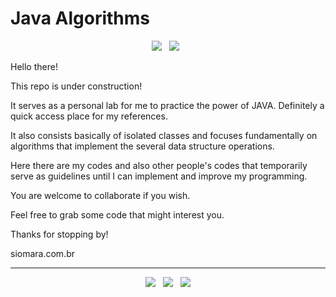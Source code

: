 # Java Algorithms

<p align='center'>
  <img src="https://img.shields.io/badge/Jakarta-Java-007396?style=for-the-badge&logo=java&logoColor=white" />&nbsp;&nbsp;
  <img src="https://img.shields.io/badge/IDE-VS%20Code-007ACC?style=for-the-badge&logo=visualstudiocode&logoColor=white" />&nbsp;&nbsp;  
</p>

Hello there!

This repo is under construction!

It serves as a personal lab for me to practice the power of JAVA. Definitely a quick access place for my references.

It also consists basically of isolated classes and focuses fundamentally on algorithms that implement the several data structure operations. 

Here there are my codes and also other people's codes that temporarily serve as guidelines until I can implement and improve my programming.

You are welcome to collaborate if you wish.

Feel free to grab some code that might interest you.

Thanks for stopping by!

siomara.com.br

<!-- FOOTER (Author / Visit My Online Resume / Download My PDF Resume) -->
<hr>
<p align='center'>
  <a href="#"><img
      src="https://img.shields.io/badge/author-%C2%A9%20Siomara%20Cintia%20Pantarotto.%20All%20rights%20reserved.-008080?style=social"></a>&nbsp;&nbsp;
  <a href="https://siomara.com.br/"><img
      src="https://img.shields.io/badge/visit-My Online Resume-008080?style=social"></a>&nbsp;&nbsp;
  <a href="https://siomara.com.br/ResumePANTAROTTO.pdf"><img
      src="https://img.shields.io/badge/download-My PDF Resume-008080?style=social"></a>
</p>
